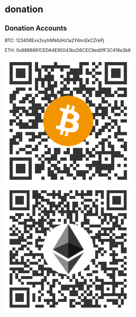 # donation
## Donation Accounts

BTC: 123456Evx2xyhNN4zHz1a2Y4ncEkCZrkPj

ETH: 0x8888881CEDA4E95043bcD6CEC9ed0fF3C419a3b6

![Bitcoin_QR_code](https://raw.githubusercontent.com/ShubhamTatvamasi/donation/master/Bitcoin_QR_code.png)
![Ethereum_QR_code](https://raw.githubusercontent.com/ShubhamTatvamasi/donation/master/Ethereum_QR_code.png)
